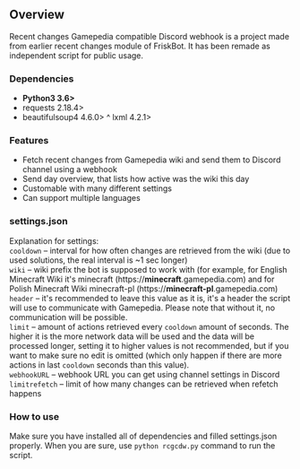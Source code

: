 ## Overview ##
Recent changes Gamepedia compatible Discord webhook is a project made from earlier recent changes module of FriskBot. It has been remade as independent script for public usage. 

### Dependencies ###
* **Python3 3.6>**
* requests 2.18.4>
* beautifulsoup4 4.6.0>
^ lxml 4.2.1>

### Features ###
* Fetch recent changes from Gamepedia wiki and send them to Discord channel using a webhook
* Send day overview, that lists how active was the wiki this day
* Customable with many different settings
* Can support multiple languages

### settings.json ###
Explanation for settings:    
`cooldown` – interval for how often changes are retrieved from the wiki (due to used solutions, the real interval is ~1 sec longer)    
`wiki` – wiki prefix the bot is supposed to work with (for example, for English Minecraft Wiki it's minecraft (https://**minecraft**.gamepedia.com) and for Polish Minecraft Wiki minecraft-pl (https://**minecraft-pl**.gamepedia.com)    
`header` – it's recommended to leave this value as it is, it's a header the script will use to communicate with Gamepedia. Please note that without it, no communication will be possible.    
`limit` – amount of actions retrieved every `cooldown` amount of seconds. The higher it is the more network data will be used and the data will be processed longer, setting it to higher values is not recommended, but if you want to make sure no edit is omitted (which only happen if there are more actions in last `cooldown` seconds than this value).    
`webhookURL` – webhook URL you can get using channel settings in Discord     
`limitrefetch` – limit of how many changes can be retrieved when refetch happens    

### How to use ###
Make sure you have installed all of dependencies and filled settings.json properly.
When you are sure, use `python rcgcdw.py` command to run the script.
